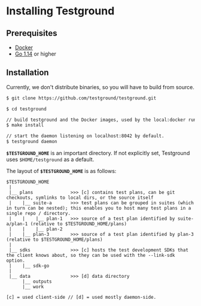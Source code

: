 # Installing Testground

## Prerequisites

* [Docker](https://www.docker.com/products/docker-desktop)
* [Go 1.14](https://golang.org/) or higher

## Installation

Currently, we don't distribute binaries, so you will have to build from source.

```bash
$ git clone https://github.com/testground/testground.git

$ cd testground

// build testground and the Docker images, used by the local:docker runner.
$ make install

// start the daemon listening on localhost:8042 by default.
$ testground daemon
```

**`$TESTGROUND_HOME`** is an important directory. If not explicitly set, Testground uses `$HOME/testground` as a default.

The layout of **`$TESTGROUND_HOME`** is as follows:

```text
$TESTGROUND_HOME
 |
 |__ plans              >>> [c] contains test plans, can be git checkouts, symlinks to local dirs, or the source itself
 |    |__ suite-a       >>> test plans can be grouped in suites (which in turn can be nested); this enables you to host many test plans in a single repo / directory.
 |    |    |__ plan-1   >>> source of a test plan identified by suite-a/plan-1 (relative to $TESTGROUND_HOME/plans) 
 |    |    |__ plan-2
 |    |__ plan-3        >>> source of a test plan identified by plan-3 (relative to $TESTGROUND_HOME/plans)
 |
 |__ sdks               >>> [c] hosts the test development SDKs that the client knows about, so they can be used with the --link-sdk option.
 |    |__ sdk-go
 |
 |__ data               >>> [d] data directory  
      |__ outputs
      |__ work
 
[c] = used client-side // [d] = used mostly daemon-side.
```

